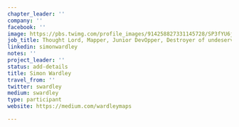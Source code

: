 ```yaml
---
chapter_leader: ''
company: ''
facebook: ''
image: https://pbs.twimg.com/profile_images/914258827331145728/SP3fYU6j_400x400.jpg
job_title: Thought Lord, Mapper, Junior DevOpper, Destroyer of undeserved value. Lawful Evil.
linkedin: simonwardley
notes: ''
project_leader: ''
status: add-details
title: Simon Wardley
travel_from: ''
twitter: swardley
medium: swardley 
type: participant
website: https://medium.com/wardleymaps

---
```


<!-- put more details about participant here -->
